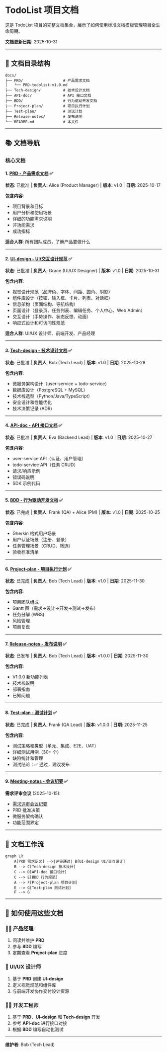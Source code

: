 # TodoList 项目文档

这是 TodoList 项目的完整文档集合，展示了如何使用标准文档模板管理项目全生命周期。

**文档更新日期**: 2025-10-31

---

## 📁 文档目录结构

```
docs/
├── PRD/                  # 产品需求文档
│   └── PRD-todolist-v1.0.md
├── Tech-design/          # 技术设计文档
├── API-doc/              # API 接口文档
├── BDD/                  # 行为驱动开发文档
├── Project-plan/         # 项目执行计划
├── Test-plan/            # 测试计划
├── Release-notes/        # 发布说明
└── README.md             # 本文件
```

---

## 📚 文档导航

### 核心文档

#### 1. [PRD - 产品需求文档](./PRD/PRD-todolist.md) ✅
**状态**: 已批准 | **负责人**: Alice (Product Manager) | **版本**: v1.0 | **日期**: 2025-10-17

**包含内容**:
- 项目背景和目标
- 用户分析和使用场景
- 详细的功能需求说明
- 非功能需求
- 成功指标

**适合人群**: 所有团队成员，了解产品要做什么

---

#### 2. [UI-design - UI/交互设计规范](./UI-design/UI-design-todolist.md) ✅
**状态**: 已批准 | **负责人**: Grace (UI/UX Designer) | **版本**: v1.0 | **日期**: 2025-10-31

**包含内容**:
- 视觉设计规范（品牌色、字体、间距、圆角、阴影）
- 组件库设计（按钮、输入框、卡片、列表、对话框）
- 信息架构（页面结构、导航结构）
- 页面设计（登录页、任务列表、编辑任务、个人中心、Web Admin）
- 交互设计（手势操作、状态反馈、动画）
- 响应式设计和可访问性规范

**适合人群**: UI/UX 设计师、前端开发、产品经理

---

#### 3. [Tech-design - 技术设计文档](./Tech-design/Tech-design-todolist.md) ✅
**状态**: 已批准 | **负责人**: Bob (Tech Lead) | **版本**: v1.0 | **日期**: 2025-10-28

**包含内容**:
- 微服务架构设计（user-service + todo-service）
- 数据库设计（PostgreSQL + MySQL）
- 技术栈选型（Python/Java/TypeScript）
- 安全设计和性能优化
- 技术决策记录 (ADR)

---

#### 4. [API-doc - API 接口文档](./API-doc/API-doc-todolist.md) ✅
**状态**: 已批准 | **负责人**: Eva (Backend Lead) | **版本**: v1.0 | **日期**: 2025-10-27

**包含内容**:
- user-service API（认证、用户管理）
- todo-service API（任务 CRUD）
- 请求/响应示例
- 错误码说明
- SDK 示例代码

---

#### 5. [BDD - 行为驱动开发文档](./BDD/BDD-todolist.md) ✅
**状态**: 已完成 | **负责人**: Frank (QA) + Alice (PM) | **版本**: v1.0 | **日期**: 2025-10-25

**包含内容**:
- Gherkin 格式用户场景
- 用户认证场景（注册、登录）
- 任务管理场景（CRUD、筛选）
- 验收标准清单

---

#### 6. [Project-plan - 项目执行计划](./Project-plan/Project-plan-todolist.md) ✅
**状态**: 已完成 | **负责人**: Bob (Tech Lead) | **版本**: v1.0 | **日期**: 2025-11-30

**包含内容**:
- 项目团队组成
- Gantt 图（需求→设计→开发→测试→发布）
- 任务分解 (WBS)
- 风险管理
- 项目复盘

---

#### 7. [Release-notes - 发布说明](./Release-notes/Release-notes-todolist.md) ✅
**状态**: 已发布 | **负责人**: Bob (Tech Lead) | **版本**: v1.0.0 | **日期**: 2025-11-30

**包含内容**:
- V1.0.0 新功能列表
- 技术栈说明
- 部署指南
- 已知问题

---

#### 8. [Test-plan - 测试计划](./Test-plan/Test-plan-todolist.md) ✅
**状态**: 已完成 | **负责人**: Frank (QA Lead) | **版本**: v1.0.0 | **日期**: 2025-11-25

**包含内容**:
- 测试策略和类型（单元、集成、E2E、UAT）
- 详细测试用例（30+ 个）
- 缺陷统计和管理
- 测试结论：✅ 通过，建议发布

---

#### 9. [Meeting-notes - 会议纪要](./Meeting-notes/) ✅

**需求评审会议** (2025-10-15):
- [需求评审会议纪要](./Meeting-notes/Meeting-notes-需求评审会议.md)
- PRD 批准决策
- 微服务架构确认
- 功能范围界定

---

## 🔄 文档工作流

```mermaid
graph LR
    A[PRD 需求定义] -->|评审通过| B[UI-design UI/交互设计]
    B --> C[Tech-design 技术设计]
    C --> D[API-doc 接口设计]
    C --> E[BDD 行为规范]
    A --> F[Project-plan 项目计划]
    E --> G[Test-plan 测试计划]
    F --> G
```

---

## 📖 如何使用这些文档

### 👨‍💼 产品经理
1. 阅读并维护 **PRD**
2. 参与 **BDD** 编写
3. 定期查看 **Project-plan** 进度

### 🎨 UI/UX 设计师
1. 基于 **PRD** 创建 **UI-design**
2. 定义视觉规范和组件库
3. 与前端开发协作交付设计资源

### 👨‍💻 开发工程师
1. 基于 **PRD**、**UI-design** 和 **Tech-design** 开发
2. 参考 **API-doc** 进行接口对接
3. 根据 **BDD** 编写自动化测试

---

**维护者**: Bob (Tech Lead)
